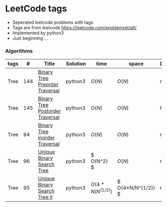 # LeetCode tags
- Seperated leetcode problems with tags
- Tags are from leetcode https://leetcode.com/problemset/all/
- Implemented by python3
- Just beginning ...

### Algorithms
                    
| tags |\# | Title | Solution | time | space | Difficulty |
| ------------- | ------------- | ------------- | ------------- | ------------- | ------------- | ------------- |
|Tree| 144 | [Binary Tree Preorder Traversal](https://github.com/Jzmo/leetcodeTag/tree/master/tree/Binary%20Tree%20Preorder%20Traversal) | python3 | $O(N)$ | $O(N)$ | medium |
|Tree| 145 | [Binary Tree Postorder Traversal](https://github.com/Jzmo/leetcodeTag/tree/master/tree/Binary%20Tree%20Postorder%20Traversal) | python3 | $O(N)$ | $O(N)$ | hard |
|Tree| 94 | [Binary Tree inorder Traversal](https://github.com/Jzmo/leetcodeTag/tree/master/tree/Binary%20Tree%20Inorder%20Traversal) | python3 | $O(N)$ | $O(N)$ | medium |
|Tree| 96 | [Unique Binary Search Tree](https://github.com/Jzmo/leetcodeTag/tree/master/tree/Unique%20Binary%20Search%20Tree) | python3 | $ O(N^2) $| $O(N)$ | medium |
|Tree| 95 | [Unique Binary Search Tree II](https://github.com/Jzmo/leetcodeTag/tree/master/tree/Unique%20Binary%20Search%20Tree%20II) | python3 | $O(4*N/N^(1/2))$ | $ O(4*N/N^(1/2)) $ | medium |

